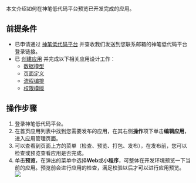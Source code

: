 本文介绍如何在神笔低代码平台预览已开发完成的应用。


## 前提条件


- 已申请通过 [神笔低代码平台](https://apaas.cloud.tencent.com/sign/apply) 并查收我们发送到您联系邮箱的神笔低代码平台登录链接。
- 已 [创建应用](https://cloud.tencent.com/document/product/1365/51314) 并完成以下相关应用设计工作：
	-  [数据模型](https://cloud.tencent.com/document/product/1365/51440)
	-  [页面定义](https://cloud.tencent.com/document/product/1365/51321)
	-  [流程编排](https://cloud.tencent.com/document/product/1365/51322)
	-  [权限模版](https://cloud.tencent.com/document/product/1365/51481)


## 操作步骤


1. 登录神笔低代码平台。
2. 在首页应用列表中找到您需要发布的应用，在其右侧**操作**项下单击**编辑应用**，进入应用管理页面。
3. 可以查看到页面上方的菜单（检查、预览、打包、发布），在发布前，您可以检查或预览查看应用是否完成。
4. 单击**预览**，在弹出的菜单中选择**Web**或**小程序**，可整体在开发环境预览一下当前的应用。预览前会进行应用的检查，满足校验以后才可以进行应用预览。
![](https://main.qcloudimg.com/raw/d7c14aa4d508c01665216a92c032f845.jpg)
 




